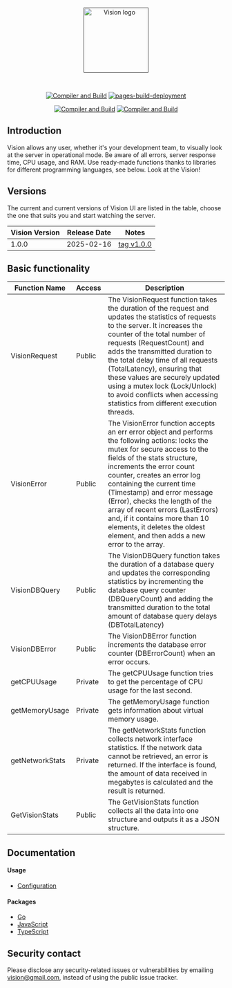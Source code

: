 <p align="center">
  <a href="" target="_blank" rel="noopener noreferrer">
    <img width="150" src="https://github.com/noneandundefined/vision-ui/blob/main/public/logo-vision-none.png" alt="Vision logo">
  </a>
</p>
</br>
<p align="center">
  <a href="https://github.com/Artymiik/vision/actions/workflows/compiler-client.yml"><img src="https://github.com/Artymiik/vision/actions/workflows/compiler-client.yml/badge.svg" alt="Compiler and Build"></a>
  <a href="https://github.com/noneandundefined/vision-ui/actions/workflows/pages/pages-build-deployment"><img src="https://github.com/noneandundefined/vision-ui/actions/workflows/pages/pages-build-deployment/badge.svg" alt="pages-build-deployment"></a>
</p>
<p align="center">
  <a href="https://www.npmjs.com/package/@artemiik/vision-ui"><img src="https://img.shields.io/npm/v/%40artemiik%2Fvision-ui" alt="Compiler and Build"></a>
  <a href="https://www.npmjs.com/package/@artemiik/vision-ui"><img src="https://img.shields.io/npm/dm/%40artemiik%2Fvision-ui" alt="Compiler and Build"></a>
</p>

## Introduction

Vision allows any user, whether it's your development team, to visually look at the server in operational mode. Be aware of all errors, server response time, CPU usage, and RAM. Use ready-made functions thanks to libraries for different programming languages, see below. Look at the Vision!

## Versions

The current and current versions of Vision UI are listed in the table, choose the one that suits you and start watching the server.

| Vision Version | Release Date | Notes                                                           |
| -------------- | ------------ | --------------------------------------------------------------- |
| 1.0.0          | 2025-02-16   | [tag v1.0.0](https://github.com/Artymiik/vision-ui/tree/v1.0.0) |

## Basic functionality

| Function Name   | Access  | Description                                                                                                                                                                                                                                                                                                                                                                                                                                                                 |
| --------------- | ------- | --------------------------------------------------------------------------------------------------------------------------------------------------------------------------------------------------------------------------------------------------------------------------------------------------------------------------------------------------------------------------------------------------------------------------------------------------------------------------- |
| VisionRequest   | Public  | The VisionRequest function takes the duration of the request and updates the statistics of requests to the server. It increases the counter of the total number of requests (RequestCount) and adds the transmitted duration to the total delay time of all requests (TotalLatency), ensuring that these values are securely updated using a mutex lock (Lock/Unlock) to avoid conflicts when accessing statistics from different execution threads.                        |
| VisionError     | Public  | The VisionError function accepts an err error object and performs the following actions: locks the mutex for secure access to the fields of the stats structure, increments the error count counter, creates an error log containing the current time (Timestamp) and error message (Error), checks the length of the array of recent errors (LastErrors) and, if it contains more than 10 elements, it deletes the oldest element, and then adds a new error to the array. |
| VisionDBQuery   | Public  | The VisionDBQuery function takes the duration of a database query and updates the corresponding statistics by incrementing the database query counter (DBQueryCount) and adding the transmitted duration to the total amount of database query delays (DBTotalLatency)                                                                                                                                                                                                      |
| VisionDBError   | Public  | The VisionDBError function increments the database error counter (DBErrorCount) when an error occurs.                                                                                                                                                                                                                                                                                                                                                                       |
| getCPUUsage     | Private | The getCPUUsage function tries to get the percentage of CPU usage for the last second.                                                                                                                                                                                                                                                                                                                                                                                      |
| getMemoryUsage  | Private | The getMemoryUsage function gets information about virtual memory usage.                                                                                                                                                                                                                                                                                                                                                                                                    |
| getNetworkStats | Private | The getNetworkStats function collects network interface statistics. If the network data cannot be retrieved, an error is returned. If the interface is found, the amount of data received in megabytes is calculated and the result is returned.                                                                                                                                                                                                                            |
| GetVisionStats  | Public  | The GetVisionStats function collects all the data into one structure and outputs it as a JSON structure.                                                                                                                                                                                                                                                                                                                                                                    |

## Documentation

#### Usage

- [Configuration](https://github.com/noneandundefined/vision-ui/tree/main/docs)

#### Packages

- [Go](https://github.com/noneandundefined/vision-go)
- [JavaScript](https://github.com/noneandundefined/vision-npm)
- [TypeScript](https://github.com/noneandundefined/vision-npm)

## Security contact

Please disclose any security-related issues or vulnerabilities by emailing [vision@gmail.com](mailto:vision@gmail.com), instead of using the public issue tracker.
